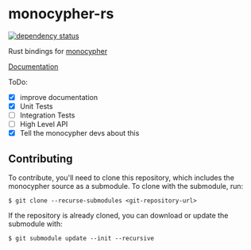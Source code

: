 # monocypher-rs

[![dependency status](https://deps.rs/repo/github/jan-schreib/monocypher-rs/status.svg)](https://deps.rs/repo/github/jan-schreib/monocypher-rs)

Rust bindings for [monocypher](https://monocypher.org/)

[Documentation](https://docs.rs/monocypher)

ToDo:

- [x] improve documentation
- [x] Unit Tests
- [ ] Integration Tests
- [ ] High Level API
- [x] Tell the monocypher devs about this

## Contributing

To contribute, you'll need to clone this repository, which includes the monocypher source as a
submodule. To clone with the submodule, run:

```console
$ git clone --recurse-submodules <git-repository-url>
```

If the repository is already cloned, you can download or update the submodule with:

```console
$ git submodule update --init --recursive
```
